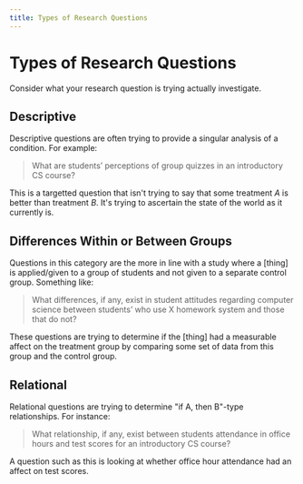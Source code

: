 ```yaml
---
title: Types of Research Questions
---
```


# Types of Research Questions

Consider what your research question is trying actually investigate.

## Descriptive

Descriptive questions are often trying to provide a singular analysis of a condition.  For example:

> What are students’ perceptions of group quizzes in an introductory CS course?

This is a targetted question that isn't trying to say that some treatment *A* is better than treatment *B*.  It's trying to ascertain the state of the world as it currently is.

## Differences Within or Between Groups

Questions in this category are the more in line with a study where a [thing] is applied/given to a group of students and not given to a separate control group.  Something like:

> What differences, if any, exist in student attitudes regarding computer science between students’ who use X homework system and those that do not?

These questions are trying to determine if the [thing] had a measurable affect on the treatment group by comparing some set of data from this group and the control group.

## Relational

Relational questions are trying to determine "if A, then B"-type relationships.  For instance:

> What relationship, if any, exist between students attendance in office hours and test scores for an introductory CS course?

A question such as this is looking at whether office hour attendance had an affect on test scores.  